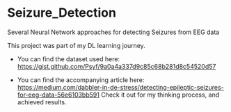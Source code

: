 # Seizure_Detection
Several Neural Network approaches for detecting Seizures from EEG data

This project was part of my DL learning journey.

* You can find the dataset used here: https://gist.github.com/Psyf/9a0a4a337d9c85c68b281d8c54520d57

* You can find the accompanying article here: https://medium.com/dabbler-in-de-stress/detecting-epileptic-seizures-for-eeg-data-56e6103bb591
Check it out for my thinking process, and achieved results. 
